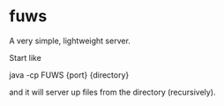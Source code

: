 fuws
====

A very simple, lightweight server.


Start like


java -cp FUWS {port} {directory}

and it will server up files from the directory (recursively).
